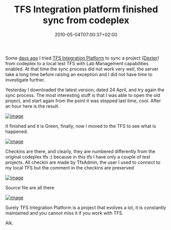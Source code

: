 ﻿---
title: "TFS Integration platform finished sync from codeplex"
description: ""
date: 2010-05-04T07:00:37+02:00
draft: false
tags: [Team Foundation Server]
categories: [Team Foundation Server]
---
Some [days ago](http://www.codewrecks.com/blog/index.php/2010/03/19/tfs-integration-platform-to-synchronize-from-codeplex-to-tfs2010/) I tried [TFS Integration Platform](http://tfsintegration.codeplex.com/) to sync a project ([Dexter](http://dexterblogengine.codeplex.com/)) from codeplex to a local test TFS with Lab Management capabilities enabled. At that time the sync process did not work very well, the server take a long time before raising an exception and I did not have time to investigate further.

Yesterday I downloaded the latest version, dated 24 April, and try again the sync process. The most interesting stuff is that I was able to open the old project, and start again from the point it was stopped last time, cool. After an hour here is the result.

[![image](https://www.codewrecks.com/blog/wp-content/uploads/2010/05/image_thumb5.png "image")](https://www.codewrecks.com/blog/wp-content/uploads/2010/05/image5.png)

It finished and it is Green, finally, now I moved to the TFS to see what is happened.

[![image](https://www.codewrecks.com/blog/wp-content/uploads/2010/05/image_thumb6.png "image")](https://www.codewrecks.com/blog/wp-content/uploads/2010/05/image6.png)

Checkins are there, and clearly, they are numbered differently from the original codeplex tfs :) because in this tfs I have only a couple of test projects. All checkin are made by TfsAdmin, the user I used to connect to my local TFS but the comment in the checkins are preserved

[![image](https://www.codewrecks.com/blog/wp-content/uploads/2010/05/image_thumb7.png "image")](https://www.codewrecks.com/blog/wp-content/uploads/2010/05/image7.png)

Source file are all there

[![image](https://www.codewrecks.com/blog/wp-content/uploads/2010/05/image_thumb8.png "image")](https://www.codewrecks.com/blog/wp-content/uploads/2010/05/image8.png)

Surely TFS Integration Platform is a project that evolves a lot, it is constantly maintained and you cannot miss it if you work with TFS.

Alk.
